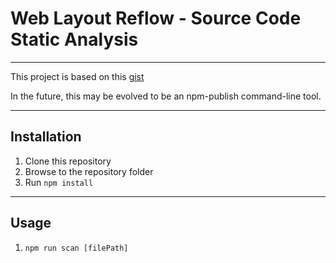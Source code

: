 # Web Layout Reflow - Source Code Static Analysis

---

This project is based on this [gist](https://gist.github.com/paulirish/5d52fb081b3570c81e3a)

In the future, this may be evolved to be an npm-publish command-line tool.

---

## Installation

1. Clone this repository
2. Browse to the repository folder
3. Run `npm install` 

---

## Usage

1. `npm run scan [filePath]`
